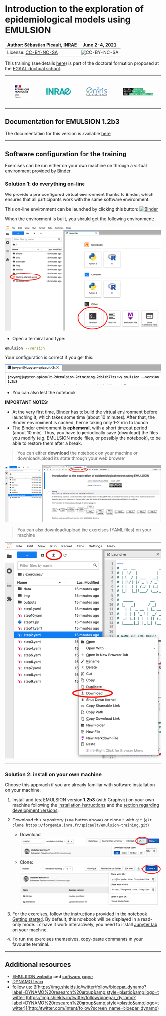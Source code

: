 # Introduction to the exploration of epidemiological models using EMULSION

| Author: **Sébastien Picault, INRAE** | June 2-4, 2021 |
|---|---|
| License: [CC-BY-NC-SA](https://en.wikipedia.org/wiki/Creative_Commons_license) | ![CC-BY-NC-SA](https://upload.wikimedia.org/wikipedia/commons/1/12/Cc-by-nc-sa_icon.svg "License CC-BY-NC-SA") |

This training (see details [here](https://sourcesup.renater.fr/www/emulsion-public/EGAAL2021/)) is part of the doctoral formation proposed at the [EGAAL doctoral school](https://ed-egaal.doctorat-bretagneloire.fr/).



<table style="border: none;">
    <tr style="border: none;">
        <td style="padding: 25px; border: none;"><img alt="bloc marque Etat" src="img/Republique_Francaise.jpg" width="300px"></td>
        <td style="padding: 25px; border: none;"><img alt="logo INRAE" src="img/Logo-INRAE.jpg" width="400px"></td>
        <td style="padding: 25px; border: none;"><img alt="logo Oniris" src="img/Logo_Oniris.png" width="350px"></td>
        <td style="padding: 25px; border: none;"><img alt="logo Pays de la Loire" src="img/Logo-EGAAL.png" width="500px"></td>
    </tr>
</table>
</span>

## Documentation for EMULSION 1.2b3

The documentation for this version is available [here](https://spicault.pages.mia.inra.fr/emulsion-training/)

---

## Software configuration for the training

Exercises can be run either on your own machine on through a virtual environment provided by [Binder](https://mybinder.readthedocs.io/en/latest/).


### Solution 1: do everything on-line

We provide a pre-configured virtual environment thanks to Binder, which ensures that all participants work with the same software environment.

This on-line environment can be launched by clicking this button: [![Binder](https://mybinder.org/badge_logo.svg)](https://mybinder.org/v2/git/https%3A%2F%2Fforgemia.inra.fr%2Fspicault%2femulsion-training/HEAD?urlpath=lab)

When the environment is built, you should get the following environment:

![Jupyter Lab](img/jupyterlab.png)

- Open a terminal and type:

```bash
emulsion --version
```

Your configuration is correct if you get this:

![emulsion vesion](img/version.png)


- You can also test the notebook


**IMPORTANT NOTES:**

- At the very first time, Binder has to build the virtual environment before launching it, which takes some time (about 10 minutes). After that, the Binder environment is cached, hence taking only 1-2 min to launch
- The Binder environment is **ephemeral**, with a short timeout period (about 10 min). Thus, you have to periodically save (download) the files you modify (e.g. EMULSION model files, or possibly the notebook), to be able to restore them after a break.

> You can either **download** the notebook on your machine or download/upload its state through your web browser

![notebook](img/notebook.png)


> You can also download/upload the exercises (YAML files) on your
> machine

![exercises](img/exercises.png)


---

### Solution 2: install on your own machine

Choose this approach if you are already familiar with software installation on your machine.

1. Install and test EMULSION version **1.2b3** (with Graphviz) on your own machine following the [installation instructions](https://spicault.pages.mia.inra.fr/emulsion-training/pages/Install.html) and the [section regarding development versions](https://spicault.pages.mia.inra.fr/emulsion-training/pages/Install.html#alternative-2-install-development-version).
2. Download this repository (see button above) or clone it with `git`
   (`git clone
   https://forgemia.inra.fr/spicault/emulsion-training.git`)

   - Download: ![download](img/download.png)
   - Clone: ![clone](img/clone.png)

3. For the exercises, follow the instructions provided in the notebook [Getting started](Getting%20started.ipynb). By default, this notebook will be displayed in a read-only mode. To have it work interactively, you need to install [Jupyter lab](https://jupyter.org/) on your machine.
4. To run the exercises themselves, copy-paste commands in your favourite terminal.


---

## Additional resources

- [EMULSION website](https://sourcesup.renater.fr/www/emulsion-public) and [software paper](https://doi.org/10.1371/journal.pcbi.1007342)
- [DYNAMO team](https://www6.angers-nantes.inrae.fr/bioepar/Equipes/DYNAMO)
- follow us:
  [![https://img.shields.io/twitter/follow/bioepar_dynamo?label=DYNAMO%20research%20group&amp;style=plastic&amp;logo=twitter](https://img.shields.io/twitter/follow/bioepar_dynamo?label=DYNAMO%20research%20group&amp;style=plastic&amp;logo=twitter)](http://twitter.com/intent/follow?screen_name=bioepar_dynamo)
